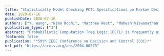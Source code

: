 ```yaml
---
title: "Statistically Model Checking PCTL Specifications on Markov Decision Processes via Reinforcement Learning"
date: 2020-07-16
publishDate: 2020-07-16
authors: ["Yu Wang", "Nima Roohi", "Matthew West", "Mahesh Viswanathan", "Geir E. Dullerud"]
publication_types: ["1"]
abstract: "Probabilistic Computation Tree Logic (PCTL) is frequently used to formally specify control objectives such as probabilistic reachability and safety. In this work, we focus on model checking PCTL specifications statistically on Markov Decision Processes (MDPs) by sampling, e.g., checking whether there exists a feasible policy such that the probability of reaching certain goal states is greater than a threshold. We use reinforcement learning to search for such a feasible policy for PCTL specifications, and then develop a statistical model checking (SMC) method with provable guarantees on its error. Specifically, we first use upper-confidence-bound (UCB) based Q-learning to design an SMC algorithm for bounded-time PCTL specifications, and then extend this algorithm to unbounded-time specifications by identifying a proper truncation time by checking the PCTL specification and its negation at the same time. Finally, we evaluate the proposed method on case studies."
featured: false
publication: "*59th IEEE Conference on Decision and Control (CDC)*"
url_pdf: "https://arxiv.org/abs/2004.00273"
---
```


